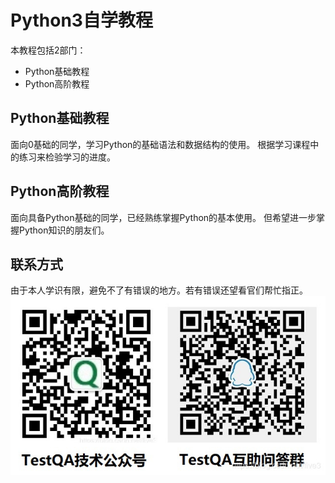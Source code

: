 # Python3自学教程
本教程包括2部门：
- Python基础教程
- Python高阶教程

## Python基础教程
面向0基础的同学，学习Python的基础语法和数据结构的使用。
根据学习课程中的练习来检验学习的进度。

## Python高阶教程
面向具备Python基础的同学，已经熟练掌握Python的基本使用。
但希望进一步掌握Python知识的朋友们。

## 联系方式
由于本人学识有限，避免不了有错误的地方。若有错误还望看官们帮忙指正。
![纠正](https://github.com/five3/python-open-class/blob/master/images/contact.jpg?raw=true)